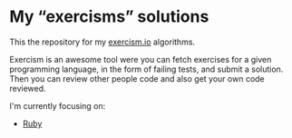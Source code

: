 # My “exercisms” solutions

This the repository for my [exercism.io](http://exercism.io/) algorithms.

Exercism is an awesome tool were you can fetch exercises for a given programming language, in the form of failing tests, and submit a solution. Then you can review other people code and also get your own code reviewed.

I'm currently focusing on:

* [Ruby](ruby/)

